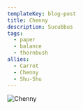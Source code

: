 ```yaml
---
templateKey: blog-post
title: Chenny
description: Sucubbus
tags:
  - paper
  - balance
  - thornbush
allies:
  - Carrot
  - Chenny
  - Shu-Shu
---
```

![Chenny](/img/Chenny.png)